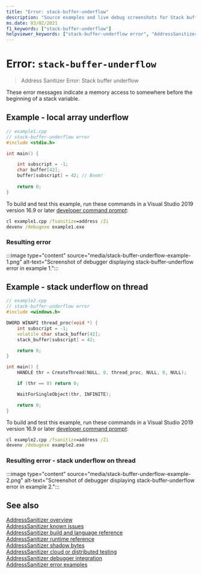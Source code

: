 ```yaml
---
title: "Error: stack-buffer-underflow"
description: "Source examples and live debug screenshots for Stack buffer underflow errors."
ms.date: 03/02/2021
f1_keywords: ["stack-buffer-underflow"]
helpviewer_keywords: ["stack-buffer-underflow error", "AddressSanitizer error stack-buffer-underflow"]
---
```

# Error: `stack-buffer-underflow`

> Address Sanitizer Error: Stack buffer underflow

These error messages indicate a memory access to somewhere before the beginning of a stack variable.

## Example - local array underflow

```cpp
// example1.cpp
// stack-buffer-underflow error
#include <stdio.h>

int main() {

    int subscript = -1;
    char buffer[42];
    buffer[subscript] = 42; // Boom!
   
    return 0;
}
```

To build and test this example, run these commands in a Visual Studio 2019 version 16.9 or later [developer command prompt](../build/building-on-the-command-line.md#developer_command_prompt_shortcuts):

```cmd
cl example1.cpp /fsanitize=address /Zi
devenv /debugexe example1.exe
```

### Resulting error

:::image type="content" source="media/stack-buffer-underflow-example-1.png" alt-text="Screenshot of debugger displaying stack-buffer-underflow error in example 1.":::

## Example - stack underflow on thread

```cpp
// example2.cpp
// stack-buffer-underflow error
#include <windows.h>

DWORD WINAPI thread_proc(void *) {
    int subscript = -1;
    volatile char stack_buffer[42];
    stack_buffer[subscript] = 42;

    return 0;
}

int main() {
    HANDLE thr = CreateThread(NULL, 0, thread_proc, NULL, 0, NULL);

    if (thr == 0) return 0;

    WaitForSingleObject(thr, INFINITE);

    return 0;
}
```

To build and test this example, run these commands in a Visual Studio 2019 version 16.9 or later [developer command prompt](../build/building-on-the-command-line.md#developer_command_prompt_shortcuts):

```cmd
cl example2.cpp /fsanitize=address /Zi
devenv /debugexe example2.exe
```

### Resulting error  - stack underflow on thread

:::image type="content" source="media/stack-buffer-underflow-example-2.png" alt-text="Screenshot of debugger displaying stack-buffer-underflow error in example 2.":::

## See also

[AddressSanitizer overview](./asan.md)\
[AddressSanitizer known issues](./asan-known-issues.md)\
[AddressSanitizer build and language reference](./asan-building.md)\
[AddressSanitizer runtime reference](./asan-runtime.md)\
[AddressSanitizer shadow bytes](./asan-shadow-bytes.md)\
[AddressSanitizer cloud or distributed testing](./asan-offline-crash-dumps.md)\
[AddressSanitizer debugger integration](./asan-debugger-integration.md)\
[AddressSanitizer error examples](./asan-error-examples.md)
